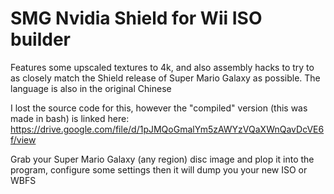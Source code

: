 # SMG Nvidia Shield for Wii ISO builder

Features some upscaled textures to 4k, and also assembly hacks to try to as closely match the Shield release of Super Mario Galaxy as possible. The language is also in the original Chinese

I lost the source code for this, however the "compiled" version (this was made in bash) is linked here: https://drive.google.com/file/d/1pJMQoGmalYm5zAWYzVQaXWnQavDcVE6f/view

Grab your Super Mario Galaxy (any region) disc image and plop it into the program, configure some settings then it will dump you your new ISO or WBFS
